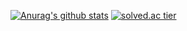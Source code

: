 [![Anurag's github stats](https://github-readme-stats.vercel.app/api?username=ocxh0&show_icons=true)](https://github.com/ocxh0/github-readme-stats)
[![solved.ac tier](http://mazassumnida.wtf/api/generate_badge?boj=ocxh0)](https://solved.ac/ocxh0)
<!--
**ocxh/ocxh** is a ✨ _special_ ✨ repository because its `README.md` (this file) appears on your GitHub profile.

Here are some ideas to get you started:

- 🔭 I’m currently working on ...
- 🌱 I’m currently learning ...
- 👯 I’m looking to collaborate on ...
- 🤔 I’m looking for help with ...
- 💬 Ask me about ...
- 📫 How to reach me: ...
- 😄 Pronouns: ...
- ⚡ Fun fact: ...
-->
